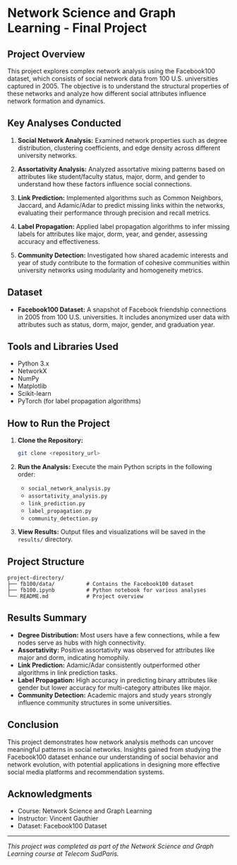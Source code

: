 # Network Science and Graph Learning - Final Project

## Project Overview
This project explores complex network analysis using the Facebook100 dataset, which consists of social network data from 100 U.S. universities captured in 2005. The objective is to understand the structural properties of these networks and analyze how different social attributes influence network formation and dynamics.

## Key Analyses Conducted
1. **Social Network Analysis:** Examined network properties such as degree distribution, clustering coefficients, and edge density across different university networks.
   
2. **Assortativity Analysis:** Analyzed assortative mixing patterns based on attributes like student/faculty status, major, dorm, and gender to understand how these factors influence social connections.
   
3. **Link Prediction:** Implemented algorithms such as Common Neighbors, Jaccard, and Adamic/Adar to predict missing links within the networks, evaluating their performance through precision and recall metrics.
   
4. **Label Propagation:** Applied label propagation algorithms to infer missing labels for attributes like major, dorm, year, and gender, assessing accuracy and effectiveness.
   
5. **Community Detection:** Investigated how shared academic interests and year of study contribute to the formation of cohesive communities within university networks using modularity and homogeneity metrics.

## Dataset
- **Facebook100 Dataset:** A snapshot of Facebook friendship connections in 2005 from 100 U.S. universities. It includes anonymized user data with attributes such as status, dorm, major, gender, and graduation year.

## Tools and Libraries Used
- Python 3.x
- NetworkX
- NumPy
- Matplotlib
- Scikit-learn
- PyTorch (for label propagation algorithms)

## How to Run the Project
1. **Clone the Repository:**
   ```bash
   git clone <repository_url>
   ```

2. **Run the Analysis:**
   Execute the main Python scripts in the following order:
   - `social_network_analysis.py`
   - `assortativity_analysis.py`
   - `link_prediction.py`
   - `label_propagation.py`
   - `community_detection.py`

4. **View Results:**
   Output files and visualizations will be saved in the `results/` directory.

## Project Structure
```
project-directory/
├── fb100/data/          # Contains the Facebook100 dataset
├── fb100.ipynb          # Python notebook for various analyses
└── README.md            # Project overview
```

## Results Summary
- **Degree Distribution:** Most users have a few connections, while a few nodes serve as hubs with high connectivity.
- **Assortativity:** Positive assortativity was observed for attributes like major and dorm, indicating homophily.
- **Link Prediction:** Adamic/Adar consistently outperformed other algorithms in link prediction tasks.
- **Label Propagation:** High accuracy in predicting binary attributes like gender but lower accuracy for multi-category attributes like major.
- **Community Detection:** Academic majors and study years strongly influence community structures in some universities.

## Conclusion
This project demonstrates how network analysis methods can uncover meaningful patterns in social networks. Insights gained from studying the Facebook100 dataset enhance our understanding of social behavior and network evolution, with potential applications in designing more effective social media platforms and recommendation systems.

## Acknowledgments
- Course: Network Science and Graph Learning
- Instructor: Vincent Gauthier
- Dataset: Facebook100 Dataset

---

*This project was completed as part of the Network Science and Graph Learning course at Telecom SudParis.*

